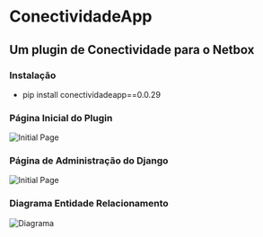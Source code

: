 # ConectividadeApp

## Um plugin de Conectividade para o Netbox

### Instalação

- pip install conectividadeapp==0.0.29

### Página Inicial do Plugin

![Initial Page](docs/img/initial_page.png)

### Página de Administração do Django

![Initial Page](docs/img/admin_page.png)

### Diagrama Entidade Relacionamento

![Diagrama](docs/img/db_model.png)